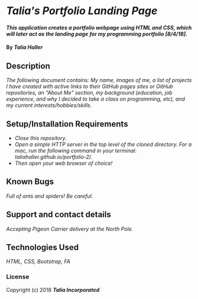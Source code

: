 # _Talia's Portfolio Landing Page_

#### _This application creates a portfolio webpage using HTML and CSS, which will later act as the landing page for my programming portfolio [8/4/18]._

#### By _**Talia Haller**_

## Description

_The following document contains: My name, images of me, a list of projects I have created with active links to their GitHub pages sites or GitHub repositories, an “About Me” section, my background (education, job experience, and why I decided to take a class on programming, etc), and my current interests/hobbies/skills._

## Setup/Installation Requirements

* _Close this repository._
* _Open a simple HTTP server in the top level of the cloned directory. For a mac, run the following command in your terminal: taliahaller.github.io/portfolio-2/._
* _Then open your web browser of choice!_

## Known Bugs

_Full of ants and spiders! Be careful._

## Support and contact details

_Accepting Pigeon Carrier delivery at the North Pole._

## Technologies Used

_HTML, CSS, Bootstrap, FA_

### License

Copyright (c) 2018 **_Talia Incorporated_**

